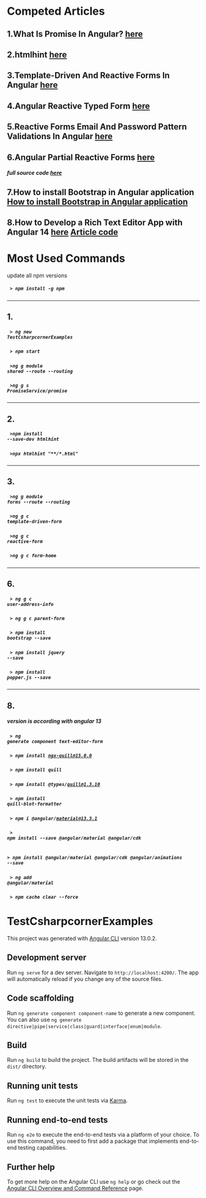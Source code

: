 # Competed Articles
## 1.What Is Promise In Angular? [here](https://www.c-sharpcorner.com/blogs/what-is-promise-in-angular)
## 2.htmlhint [here](https://htmlhint.com/docs/user-guide/getting-started)
## 3.Template-Driven And Reactive Forms In Angular [here](https://www.c-sharpcorner.com/blogs/templatedriven-and-reactive-forms-in-angular)
## 4.Angular Reactive Typed Form [here](https://www.c-sharpcorner.com/blogs/angular-reactive-typed-form)
## 5.Reactive Forms Email And Password Pattern Validations In Angular [here](https://www.c-sharpcorner.com/blogs/email-and-password-pattern-in-angular)
## 6.Angular Partial Reactive Forms [here](https://www.c-sharpcorner.com/blogs/angular-partial-reactive-forms)
##### full source code [here](https://stackblitz.com/edit/angular-yfdyuc?file=src%2Fapp%2Fapp.component.html)
## 7.How to install Bootstrap in Angular application [How to install Bootstrap in Angular application](https://medium.com/@technicadil_001/how-to-install-bootstrap-5-in-angular-15-application-bdf4b1dcdad)
## 8.How to Develop a Rich Text Editor App with Angular 14 [here](https://javascript.plainenglish.io/how-to-develop-a-rich-text-editor-app-with-angular-14-4c7c91096201) [Article code](https://github.com/rubykv/pica-mix)


# Most Used Commands 
update all npm versions 
##### <code> > npm install -g npm </code>
--------------------------------------------------------
## 1.
##### <code> > ng new TestCsharpcornerExamples </code>
##### <code> > npm start  </code>
##### <code> >ng g module shared --route --routing    </code>
##### <code> >ng g s PromiseService/promise    </code>
----------------------------------------------------------
## 2.
 ##### <code> >npm install --save-dev htmlhint </code>
 ##### <code> >npx htmlhint "**/*.html" </code>

----------------------------------------------------------
## 3.
 ##### <code> >ng g module forms --route --routing </code>
 ##### <code> >ng g c template-driven-form</code>
 ##### <code> >ng g c reactive-form</code>
 ##### <code> >ng g c form-home</code>
-------------------------------------------------------
  ## 6. 
  ##### <code> >  ng g c user-address-info </code>
  ##### <code> >  ng g c parent-form </code>
  ##### <code> >  npm install bootstrap --save </code>
  ##### <code> >  npm install jquery --save </code>
  ##### <code> > npm install popper.js --save </code>
  ----------------------------------------------------------------
  ## 8.
  #####  version is according  with angular 13
  ##### <code> > ng generate component text-editor-form </code>
  ##### <code> > npm install ngx-quill@15.0.0 </code>
  ##### <code> > npm install quill </code>
  ##### <code> > npm install @types/quill@1.3.10 </code>
  ##### <code> > npm install quill-blot-formatter </code>
  ##### <code> > npm i @angular/material@13.3.1 </code>
  ##### <code> >  npm install --save @angular/material @angular/cdk </code>
  ##### <code> > npm install @angular/material @angular/cdk @angular/animations --save </code>
  ##### <code> > ng add @angular/material</code>
  ##### <code> >  npm cache clear --force </code>
 
# TestCsharpcornerExamples

This project was generated with [Angular CLI](https://github.com/angular/angular-cli) version 13.0.2.

## Development server

Run `ng serve` for a dev server. Navigate to `http://localhost:4200/`. The app will automatically reload if you change any of the source files.

## Code scaffolding

Run `ng generate component component-name` to generate a new component. You can also use `ng generate directive|pipe|service|class|guard|interface|enum|module`.

## Build

Run `ng build` to build the project. The build artifacts will be stored in the `dist/` directory.

## Running unit tests

Run `ng test` to execute the unit tests via [Karma](https://karma-runner.github.io).

## Running end-to-end tests

Run `ng e2e` to execute the end-to-end tests via a platform of your choice. To use this command, you need to first add a package that implements end-to-end testing capabilities.

## Further help

To get more help on the Angular CLI use `ng help` or go check out the [Angular CLI Overview and Command Reference](https://angular.io/cli) page.
